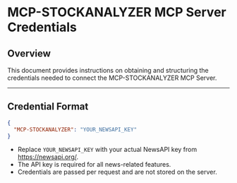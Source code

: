 # MCP-STOCKANALYZER MCP Server Credentials

## Overview
This document provides instructions on obtaining and structuring the credentials needed to connect the MCP-STOCKANALYZER MCP Server.

---

## Credential Format
```json
{
  "MCP-STOCKANALYZER": "YOUR_NEWSAPI_KEY"
}
```

- Replace `YOUR_NEWSAPI_KEY` with your actual NewsAPI key from https://newsapi.org/.
- The API key is required for all news-related features.
- Credentials are passed per request and are not stored on the server. 